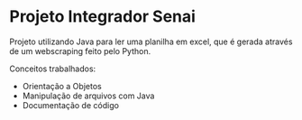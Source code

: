 # Projeto Integrador Senai

Projeto utilizando Java para ler uma planilha em excel, que é gerada através de um webscraping feito pelo Python.

Conceitos trabalhados: 

- Orientação a Objetos
- Manipulação de arquivos com Java
- Documentação de código
